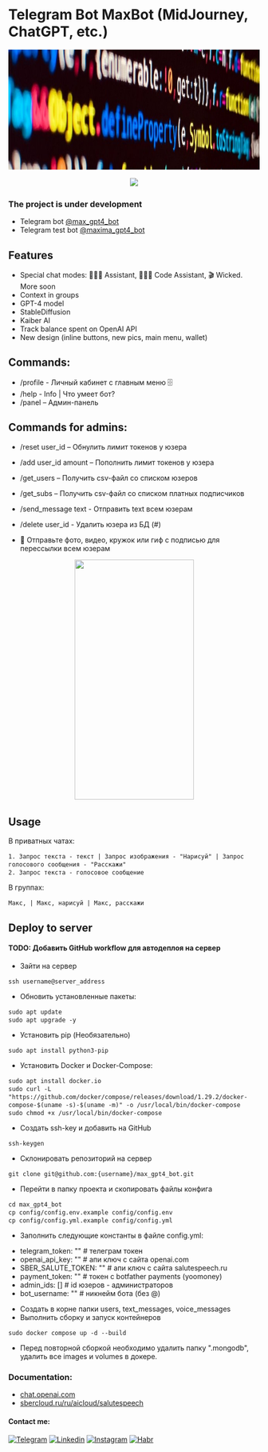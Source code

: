 # Telegram Bot MaxBot (MidJourney, ChatGPT, etc.)


<p align="center">
<a href="https://t.me/max_gpt4_bot" alt="bot_pic"><img src="https://github.com/maidaritsydenov/max_gpt4_bot/blob/main/static/header.jpg" width="1288" height="240" /></a>
</p>

<p align="center">
<a href="https://t.me/max_gpt4_bot" alt="Run Telegram Bot shield"><img src="https://img.shields.io/badge/RUN-Telegram%20Bot-blue" /></a>
</p>


### The project is under development

* Telegram bot [@max_gpt4_bot](https://t.me/max_gpt4_bot)
* Telegram test bot [@maxima_gpt4_bot](https://t.me/maxima_gpt4_bot)


## Features
- Special chat modes: 👩🏼‍🎓 Assistant, 👩🏼‍💻 Code Assistant, 🎬 Wicked. More soon
- Context in groups
- GPT-4 model
- StableDiffusion
- Kaiber AI
- Track balance spent on OpenAI API
- New design (inline buttons, new pics, main menu, wallet)


## Commands:
- /profile - Личный кабинет с главным меню 🗄
- /help - Info | Что умеет бот?
- /panel – Админ-панель

## Commands for admins:
- /reset user_id – Обнулить лимит токенов у юзера
- /add user_id amount – Пополнить лимит токенов у юзера
- /get_users – Получить csv-файл со списком юзеров
- /get_subs – Получить csv-файл со списком платных подписчиков
- /send_message text - Отправить text всем юзерам
- /delete user_id - Удалить юзера из БД (#)

- 📸 Отправьте фото, видео, кружок или гиф с подписью для перессылки всем юзерам


<p align="center">
<a href="https://t.me/max_gpt4_bot" alt="bot_pic"><img src="https://github.com/maidaritsydenov/max_gpt4_bot/blob/main/static/maxima_gpt4_bot.gif" width="239" height="480" /></a>
</p>

## Usage
В приватных чатах:
```
1. Запрос текста - текст | Запрос изображения - "Нарисуй" | Запрос голосового сообщения - "Расскажи"
2. Запрос текста - голосовое сообщение
```

В группах:
```
Макс, | Макс, нарисуй | Макс, расскажи
```


## Deploy to server
#### TODO: Добавить GitHub workflow для автодеплоя на сервер

* Зайти на сервер
```
ssh username@server_address
```

* Обновить установленные пакеты:
```
sudo apt update
sudo apt upgrade -y
```

* Установить pip (Необязательно)
```
sudo apt install python3-pip
```

* Установить Docker и Docker-Compose:
```
sudo apt install docker.io
sudo curl -L "https://github.com/docker/compose/releases/download/1.29.2/docker-compose-$(uname -s)-$(uname -m)" -o /usr/local/bin/docker-compose
sudo chmod +x /usr/local/bin/docker-compose
```

* Создать ssh-key и добавить на GitHub
```
ssh-keygen
```

* Склонировать репозиторий на сервер
```
git clone git@github.com:{username}/max_gpt4_bot.git
```

* Перейти в папку проекта и скопировать файлы конфига
```
cd max_gpt4_bot
cp config/config.env.example config/config.env
cp config/config.yml.example config/config.yml
```

* Заполнить следующие константы в файле config.yml:
- telegram_token: "" # телеграм токен
- openai_api_key: "" # апи ключ с сайта openai.com
- SBER_SALUTE_TOKEN: "" # апи ключ с сайта salutespeech.ru
- payment_token: "" # токен с botfather payments (yoomoney)
- admin_ids: [] # id юзеров - администраторов
- bot_username: "" # никнейм бота (без @)

* Создать в корне папки users, text_messages, voice_messages
* Выполнить сборку и запуск контейнеров
```
sudo docker compose up -d --build
```


* Перед повторной сборкой необходимо удалить папку ".mongodb", удалить все images и volumes в докере.


### Documentation:
* [chat.openai.com](https://chat.openai.com)
* [sbercloud.ru/ru/aicloud/salutespeech](https://developers.sber.ru/docs/ru/salutespeech/category-overview)


<h4>Contact me:</h4>

<a href='https://t.me/maidaritsydenov'><img src="https://github.com/maidaritsydenov/maidaritsydenov/blob/main/logo/telegram.svg" width="32" 
   height="32" alt="Telegram"></a>
<a href='https://www.linkedin.com/in/maidari-tsydenov-315b89264/'><img src="https://github.com/maidaritsydenov/maidaritsydenov/blob/main/logo/linkedin.svg" width="32" 
   height="32" alt="Linkedin"></a>
<a href='https://www.instagram.com/maidaritsydenov/'><img src="https://github.com/maidaritsydenov/maidaritsydenov/blob/main/logo/instagram.svg" width="32" 
   height="32" alt="Instagram"></a>
<a href='https://career.habr.com/maidaritsydenov'><img src="https://github.com/maidaritsydenov/maidaritsydenov/blob/main/logo/habr.svg" width="32" 
   height="32" alt="Habr"></a>




